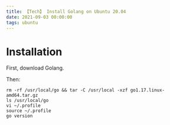 ```yaml
---
title: 【Tech】 Install Golang on Ubuntu 20.04
date: 2021-09-03 00:00:00
tags: ubuntu
---
```


# Installation

First, download Golang.

Then:

    rm -rf /usr/local/go && tar -C /usr/local -xzf go1.17.linux-amd64.tar.gz
    ls /usr/local/go
    vi ~/.profile
    source ~/.profile 
    go version

